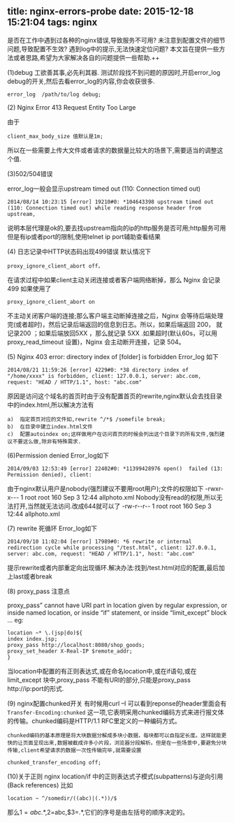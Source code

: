 title: nginx-errors-probe
date: 2015-12-18 15:21:04
tags: nginx
---



是否在工作中遇到过各种的nginx错误,导致服务不可用? 未注意到配置文件的细节问题,导致配置不生效? 遇到log中的提示,无法快速定位问题? 本文旨在提供一些方法或者思路,希望为大家解决各自的问题提供一些帮助.++

(1)debug
工欲善其事,必先利其器.
测试阶段找不到问题的原因时,开启error_log debug的开关,然后去看error_log的内容,你会收获很多.
```
error_log  /path/to/log debug;
```

(2) Nginx Error 413 Request Entity Too Large

由于
```
client_max_body_size 值默认是1m;
```
所以在一些需要上传大文件或者请求的数据量比较大的场景下,需要适当的调整这个值.

(3)502/504错误

error_log一般会显示upstream timed out (110: Connection timed out)

```
2014/08/14 10:23:15 [error] 19210#0: *104643398 upstream timed out (110: Connection timed out) while reading response header from upstream,
```
说明本层代理是ok的,要去找upstream指向的ip的http服务是否可用;http服务可用但是有ip或者port的限制,使用telnet ip port辅助查看结果

(4) 日志记录中HTTP状态码出现499错误
默认情况下
```
proxy_ignore_client_abort off，
```
在请求过程中如果client主动关闭连接或者客户端网络断掉，那么 Nginx 会记录 499
如果使用了
```
proxy_ignore_client_abort on 
```
不主动关闭客户端的连接;那么客户端主动断掉连接之后，Nginx 会等待后端处理完(或者超时)，然后记录后端返回的信息到日志。所以，如果后端返回 200， 就记录200 ；如果后端放回5XX ，那么就记录 5XX .如果超时(默认60s，可以用 proxy_read_timeout 设置)，Nginx 会主动断开连接，记录 504。

(5) Nginx 403 error: directory index of [folder] is forbidden
Error_log 如下
```
2014/08/21 11:59:26 [error] 4229#0: *38 directory index of "/home/xxxx" is forbidden, client: 127.0.0.1, server: abc.com, request: "HEAD / HTTP/1.1", host: "abc.com"
```
原因是访问这个域名的首页时由于没有配置首页的rewrite,nginx默认会去找目录中的index.html,所以解决方法有
```
a)	指定首页对应的文件如,rewrite ^/*$ /somefile break;
b)	在目录中建立index.html文件
c)	配置autoindex on;这样做用户在访问首页的时候会列出这个目录下的所有文件,强烈建议不要这么做,除非有特殊需求.
```



(6)Permission denied
Error_log如下
```
2014/09/03 12:53:49 [error] 22402#0: *11399428976 open()  failed (13: Permission denied), client: 
```
由于nginx默认用户是nobody(强烈建议不要用root用户);文件的权限如下
-rwxr-x--- 1 root root 160 Sep 3 12:44 allphoto.xml
Nobody没有read的权限,所以无法打开,当然就无法访问.改成644就可以了
-rw-r--r-- 1 root root 160 Sep 3 12:44 allphoto.xml

(7) rewrite 死循环
Error_log如下
```
2014/09/10 11:02:04 [error] 17989#0: *6 rewrite or internal redirection cycle while processing "/test.html", client: 127.0.0.1, server: abc.com, request: "HEAD / HTTP/1.1", host: "abc.com"
```
提示rewrite或者内部重定向出现循环.解决办法:找到/test.html对应的配置,最后加上last或者break

(8) proxy_pass 注意点

proxy_pass” cannot have URI part in location given by regular expression, or inside named location, or inside “if” statement, or inside “limit_except” block …
eg:
```
location ~* \.(jsp|do)${
index index.jsp;
proxy_pass http://localhost:8080/shop_goods;
proxy_set_header X-Real-IP $remote_addr;
}
```
当location中配置的有正则表达式,或在命名location中,或在if语句,或在limit_except 块中,proxy_pass 不能有URI的部分,只能是proxy_pass http://ip:port的形式.

(9) nginx配置chunked开关
有时候用curl –I 可以看到reponse的header里面会有
`Transfer-Encoding:chunked`
这一项,它表明采用chunked编码方式来进行报文体的传输。chunked编码是HTTP/1.1 RFC里定义的一种编码方式。
```
chunked编码的基本原理是将大块数据分解成多块小数据，每块都可以自指定长度。这样就能更快的让页面呈现出来,数据被截成许多小片段，浏览器分段解析。但是在一些场景中,要避免分块传输,client希望请求的数据一次性传输完毕,就需要设置
```
`chunked_transfer_encoding off;`

(10)关于正则
nginx location/if 中的正则表达式子模式(subpatterns)与逆向引用(Back references)
比如
```
location ~ ^/somedir/((abc)|(.*))/$ 
```
那么$1=abc.*,$2=abc,$3=.*,它们的序号是由左括号的顺序决定的。
	

